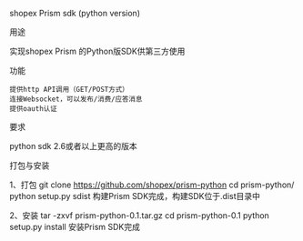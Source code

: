 shopex Prism sdk (python version)

用途

实现shopex Prism 的Python版SDK供第三方使用


功能

    提供http API调用（GET/POST方式）
    连接Websocket，可以发布/消费/应答消息
    提供oauth认证

要求

python sdk 2.6或者以上更高的版本


打包与安装

1、打包
    git clone https://github.com/shopex/prism-python
    cd prism-python/
    python setup.py sdist  构建Prism SDK完成，构建SDK位于.dist目录中

2、安装
    tar -zxvf prism-python-0.1.tar.gz
    cd prism-python-0.1
    python setup.py install 安装Prism SDK完成



